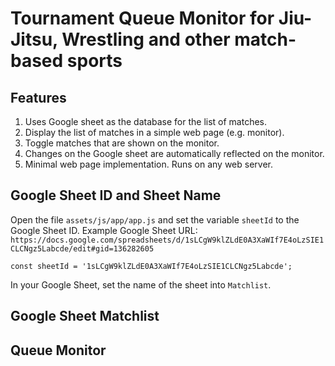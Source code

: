 # Tournament Queue Monitor for Jiu-Jitsu, Wrestling and other match-based sports

## Features
1. Uses Google sheet as the database for the list of matches.
2. Display the list of matches in a simple web page (e.g. monitor).
3. Toggle matches that are shown on the monitor.
4. Changes on the Google sheet are automatically reflected on the monitor.
5. Minimal web page implementation. Runs on any web server.

## Google Sheet ID and Sheet Name
Open the file `assets/js/app/app.js` and set the variable `sheetId` to the Google Sheet ID.
Example Google Sheet URL: `https://docs.google.com/spreadsheets/d/1sLCgW9klZLdE0A3XaWIf7E4oLzSIE1CLCNgz5Labcde/edit#gid=136282605`
```
const sheetId = '1sLCgW9klZLdE0A3XaWIf7E4oLzSIE1CLCNgz5Labcde';
```
In your Google Sheet, set the name of the sheet into `Matchlist`.

## Google Sheet Matchlist

## Queue Monitor
